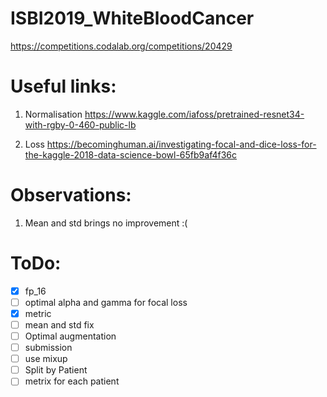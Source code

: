 # ISBI2019_WhiteBloodCancer
https://competitions.codalab.org/competitions/20429


#  Useful links:

1) Normalisation
https://www.kaggle.com/iafoss/pretrained-resnet34-with-rgby-0-460-public-lb

2) Loss
https://becominghuman.ai/investigating-focal-and-dice-loss-for-the-kaggle-2018-data-science-bowl-65fb9af4f36c

# Observations:

1) Mean and std brings no improvement :(

# ToDo:

- [x] fp_16
- [ ] optimal alpha and gamma for focal loss
- [x] metric
- [ ] mean and std fix
- [ ] Optimal augmentation
- [ ] submission
- [ ] use mixup
- [ ] Split by Patient
- [ ] metrix for each patient